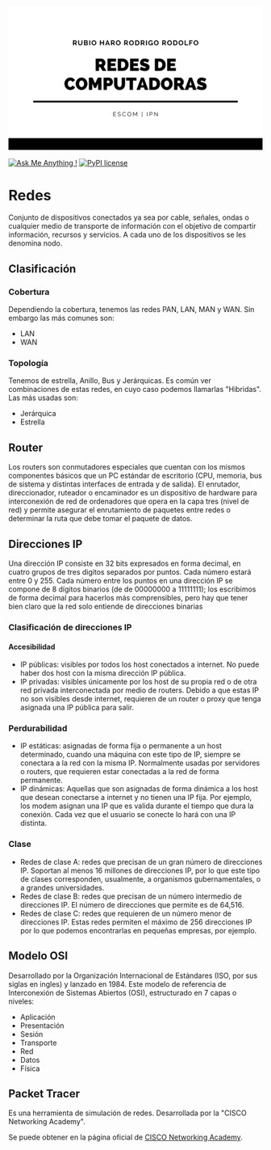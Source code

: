 ![Linearity](/LOGO.png)

[![Ask Me Anything !](https://img.shields.io/badge/Ask%20me-anything-1abc9c.svg)](https://github.com/RubioHaro/)
[![PyPI license](https://img.shields.io/pypi/l/ansicolortags.svg)](https://github.com/RubioHaro/Redes/blob/master/LICENSE)

# Redes

Conjunto de dispositivos conectados ya sea por cable, señales, ondas o cualquier medio de transporte de información con el objetivo de compartir información, recursos y servicios. A cada uno de los dispositivos se les denomina nodo.

## Clasificación

### Cobertura

Dependiendo la cobertura, tenemos las redes PAN, LAN, MAN y WAN. Sin embargo las más comunes son:

- LAN
- WAN

### Topología

Tenemos de estrella, Anillo, Bus y Jerárquicas. Es común ver combinaciones de estas redes, en cuyo caso podemos llamarlas "Hibridas". Las más usadas son:

- Jerárquica
- Estrella

## Router

Los routers son conmutadores especiales que cuentan con los mismos componentes básicos que un PC estándar de escritorio (CPU, memoria, bus de sistema y distintas interfaces de entrada y de salida).
El enrutador, direccionador, ruteador o encaminador es un dispositivo de hardware para interconexión de red de ordenadores que opera en la capa tres (nivel de red) y permite asegurar el enrutamiento de paquetes entre redes o determinar la ruta que debe tomar el paquete de datos.

## Direcciones IP

Una dirección IP consiste en 32 bits expresados en forma decimal, en cuatro grupos de tres digitos separados por puntos. Cada número estará entre 0 y 255. Cada número entre los puntos en una dirección IP se compone de 8 dígitos binarios (de de 00000000 a 11111111); los escribimos de forma decimal para hacerlos más comprensibles, pero hay que tener bien claro que la red solo entiende de direcciones binarias 

### Clasificación de direcciones IP

#### Accesibilidad

- IP públicas: visibles por todos los host conectados a internet. No puede haber dos host con la misma dirección IP pública.
- IP privadas: visibles únicamente por los host de su propia red o de otra red privada interconectada por medio de routers. Debido a que estas IP no son visibles desde internet, requieren de un router o proxy que tenga asignada una IP pública para salir.

### Perdurabilidad

- IP estáticas: asignadas de forma fija o permanente a un host determinado, cuando una máquina con este tipo de IP, siempre se conectara a la red con la misma IP. Normalmente usadas por servidores o routers, que requieren estar conectadas a la red de forma permanente.
- IP dinámicas: Aquellas que son asignadas de forma dinámica a los host que desean conectarse a internet y no tienen una IP fija. Por ejemplo, los modem asignan una IP que es valida durante el tiempo que dura la conexión. Cada vez que el usuario se conecte lo hará con una IP distinta.

### Clase

- Redes de clase A: redes que precisan de un gran número de direcciones IP. Soportan al menos 16 millones de direcciones IP, por lo que este tipo de clases corresponden, usualmente, a organismos gubernamentales, o a grandes universidades.
- Redes de clase B: redes que precisan de un número intermedio de direcciones IP. El número de direcciones que permite es de 64,516.
- Redes de clase C: redes que requieren de un número menor de direcciones IP. Estas redes permiten el máximo de 256 direcciones IP por lo que podemos encontrarlas en pequeñas empresas, por ejemplo.

## Modelo OSI

Desarrollado por la Organización Internacional de Estándares (ISO, por sus siglas en ingles) y lanzado en 1984. Este modelo de referencia de Interconexión de Sistemas Abiertos (OSI), estructurado en 7 capas o niveles:

- Aplicación
- Presentación
- Sesión
- Transporte
- Red
- Datos
- Física

## Packet Tracer

Es una herramienta de simulación de redes. Desarrollada por la "CISCO Networking Academy".

Se puede obtener en la página oficial de [CISCO Networking Academy](https://www.netacad.com/courses/packet-tracer).
